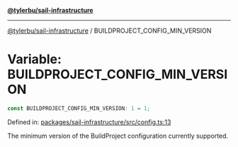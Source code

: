 [**@tylerbu/sail-infrastructure**](../README.md)

***

[@tylerbu/sail-infrastructure](../README.md) / BUILDPROJECT\_CONFIG\_MIN\_VERSION

# Variable: BUILDPROJECT\_CONFIG\_MIN\_VERSION

```ts
const BUILDPROJECT_CONFIG_MIN_VERSION: 1 = 1;
```

Defined in: [packages/sail-infrastructure/src/config.ts:13](https://github.com/tylerbutler/tools-monorepo/blob/main/packages/sail-infrastructure/src/config.ts#L13)

The minimum version of the BuildProject configuration currently supported.
